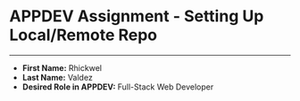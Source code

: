 # APPDEV Assignment - Setting Up Local/Remote Repo
---

- **First Name:** Rhickwel  
- **Last Name:** Valdez  
- **Desired Role in APPDEV:** Full-Stack Web Developer  